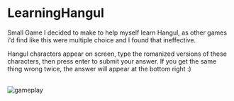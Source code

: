 # LearningHangul
Small Game I decided to make to help myself learn Hangul, as other games i'd find like this were multiple choice and I found that ineffective.

Hangul characters appear on screen, type the romanized versions of these characters, then press enter to submit your answer. If you get the same thing wrong twice, the answer will appear at the bottom right :)
<br><br>


![gameplay](https://github.com/fabiinnk/LearningHangul/assets/131776015/7666ad56-c055-48cf-8efc-40b5660015ce)



